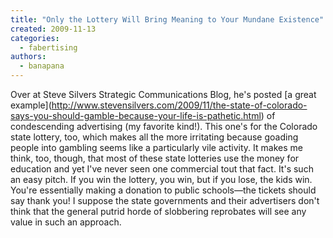 ```yaml
---
title: "Only the Lottery Will Bring Meaning to Your Mundane Existence"
created: 2009-11-13
categories: 
  - fabertising
authors: 
  - banapana
---
```


Over at Steve Silvers Strategic Communications Blog, he's posted \[a great example\](http://www.stevensilvers.com/2009/11/the-state-of-colorado-says-you-should-gamble-because-your-life-is-pathetic.html) of condescending advertising (my favorite kind!). This one's for the Colorado state lottery, too, which makes all the more irritating because goading people into gambling seems like a particularly vile activity. It makes me think, too, though, that most of these state lotteries use the money for education and yet I've never seen one commercial tout that fact. It's such an easy pitch. If you win the lottery, you win, but if you lose, the kids win. You're essentially making a donation to public schools—the tickets should say thank you! I suppose the state governments and their advertisers don't think that the general putrid horde of slobbering reprobates will see any value in such an approach.
